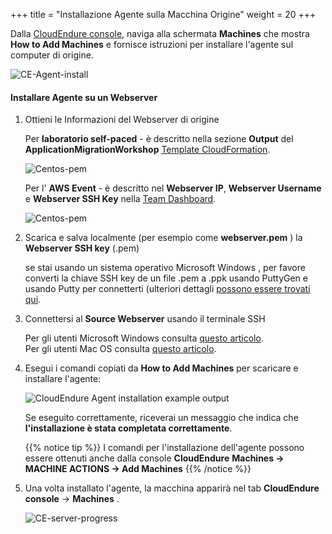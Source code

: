 +++
title = "Installazione Agente sulla Macchina Origine"
weight = 20
+++


Dalla <a href="https://console.cloudendure.com" target="_blank" rel="noopener noreferrer">CloudEndure console</a>, naviga alla schermata  **Machines** che mostra **How to Add Machines** e fornisce istruzioni per installare l'agente sul computer di origine. 

![CE-Agent-install](/ce/CE-Agent-install.png)


#### Installare Agente su un Webserver

1. Ottieni le Informazioni del Webserver di origine

    Per  **laboratorio self-paced** - è descritto nella sezione **Output** del  **ApplicationMigrationWorkshop** <a href="https://us-west-2.console.aws.amazon.com/cloudformation/home?region=us-west-2#/" target="_blank" rel="noopener noreferrer">Template CloudFormation</a>.

    ![Centos-pem](/ce/webserver-self-paced-info.png)    

    Per l' **AWS Event** - è descritto nel **Webserver IP**, **Webserver Username** e **Webserver SSH Key** nella <a href="https://dashboard.eventengine.run/dashboard" target="_blank" rel="noopener noreferrer">Team Dashboard</a>.

    ![Centos-pem](/ce/Centos-pem.png)

1. Scarica e salva localmente (per esempio come  **webserver.pem** ) la **Webserver SSH key** (.pem) 

    se stai usando un sistema operativo Microsoft Windows , per favore converti la chiave SSH key de un file .pem a .ppk usando PuttyGen e usando Putty per connetterti (ulteriori dettagli <a href="https://docs.aws.amazon.com/AWSEC2/latest/UserGuide/putty.html" target="_blank" rel="noopener noreferrer">possono essere trovati qui</a>.  

2. Connettersi al **Source Webserver** usando il terminale SSH

    Per gli utenti Microsoft Windows consulta <a href="https://docs.aws.amazon.com/AWSEC2/latest/UserGuide/putty.html" target="_blank" rel="noopener noreferrer">questo articolo</a>.  
    Per gli utenti Mac OS consulta <a href="https://docs.aws.amazon.com/quickstarts/latest/vmlaunch/step-2-connect-to-instance.html#sshclient" target="_blank" rel="noopener noreferrer">questo articolo</a>.

3. Esegui i comandi copiati da **How to Add Machines** per scaricare e installare l'agente:

    ![CloudEndure Agent installation example output](/ce/CE-Agent-install-detailed.png)

    Se eseguito correttamente, riceverai un messaggio che indica che  **l'installazione è stata completata correttamente**.
    
    {{% notice tip %}}
I comandi per l'installazione dell'agente possono essere ottenuti anche dalla console **CloudEndure**  **Machines -> MACHINE ACTIONS -> Add Machines**
{{% /notice %}}

5. Una volta installato l'agente, la macchina apparirà nel tab **CloudEndure console** -> **Machines** .

    ![CE-server-progress](/ce/CE-server-progress.png)


